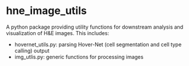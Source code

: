 # hne_image_utils

A python package providing utility functions for downstream analysis
and visualization of H&E images. This includes:
- hovernet_utils.py: parsing Hover-Net (cell segmentation and cell type calling) output
- img_utlis.py: generic functions for processing images

